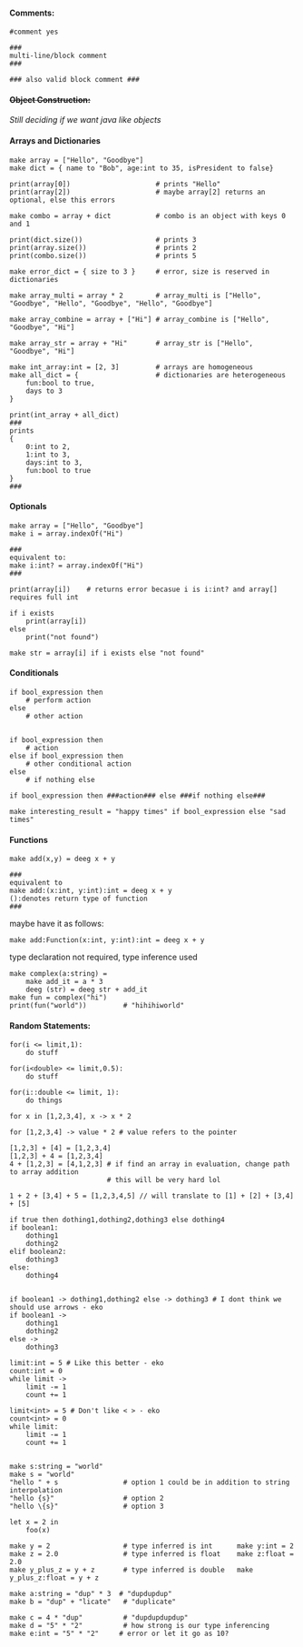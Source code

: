 #### Comments:

    #comment yes

    ###
    multi-line/block comment
    ###

    ### also valid block comment ###

#### ~~Object Construction:~~

_Still deciding if we want java like objects_

<!-- ## ~~Option 1:  value is a keyword referring to construction argument when only have 1~~
                if value is in the constructor, then the object requires one arg
                can set the type of value
                keyword of gives inheritance
                keyword form is like class
                keyword constr is the constructor
                keyword get is equivalent to return 
                head and next are local fields
                head:double is declaring the type of head
                ?= means if value is not defined, head will be set to nil

    form Node ->

        constr ->
            head:double ?= value
            next:Node = Node n

        Get ->
            get head

        Set argument->
            value = argument



        form Tree of Node ->

            constr ->
                head = value:Node

        Main ->

            n:Node = Node 14
            t = Tree n
            t.Set 3
            t.Get

## ~~Option 2:~~

    class Node argument:

        Node:
            head = argument

        Get_head:
            return head

        Set_head argument:
            head = argument

    class Binary_tree of Node argument<Node>:

        Binary_tree:
            head = argument
            left = new Tree l
            right = new Tree r
        
    Main:

    n1<Node> = new Node 3
    n2 = new Node 14
    b_t = new Binary_tree n2
    n.Set_head 15
    n.Get

## ~~Option 3:~~
    
    form Node:
        
        constr:
            head:double ?= value
            next:Node = Node n

        Get:
            get head

        Set argument:
            value = argument

        form Tree of Node:
            constr:
                head = value:Node

        Main:
            n:Node = Node 14
            t = Tree n
            t.Set 3
            t.Get -->

#### Arrays and Dictionaries

    make array = ["Hello", "Goodbye"]
    make dict = { name to "Bob", age:int to 35, isPresident to false}

    print(array[0])                     # prints "Hello"
    print(array[2])                     # maybe array[2] returns an optional, else this errors

    make combo = array + dict           # combo is an object with keys 0 and 1

    print(dict.size())                  # prints 3
    print(array.size())                 # prints 2
    print(combo.size())                 # prints 5

    make error_dict = { size to 3 }     # error, size is reserved in dictionaries

    make array_multi = array * 2        # array_multi is ["Hello", "Goodbye", "Hello", "Goodbye", "Hello", "Goodbye"]

    make array_combine = array + ["Hi"] # array_combine is ["Hello", "Goodbye", "Hi"]
    
    make array_str = array + "Hi"       # array_str is ["Hello", "Goodbye", "Hi"]

    make int_array:int = [2, 3]         # arrays are homogeneous
    make all_dict = {                   # dictionaries are heterogeneous
        fun:bool to true,
        days to 3
    }

    print(int_array + all_dict)         
    ###
    prints
    {
        0:int to 2,
        1:int to 3,
        days:int to 3,
        fun:bool to true
    }
    ###

#### Optionals

    make array = ["Hello", "Goodbye"]
    make i = array.indexOf("Hi")

    ###
    equivalent to:
    make i:int? = array.indexOf("Hi")
    ###

    print(array[i])    # returns error becasue i is i:int? and array[] requires full int

    if i exists
        print(array[i])
    else
        print("not found")

    make str = array[i] if i exists else "not found"

#### Conditionals
    if bool_expression then
        # perform action
    else
        # other action


    if bool_expression then
        # action
    else if bool_expression then
        # other conditional action
    else
        # if nothing else

    if bool_expression then ###action### else ###if nothing else###

    make interesting_result = "happy times" if bool_expression else "sad times"


#### Functions

    make add(x,y) = deeg x + y

    ###
    equivalent to
    make add:(x:int, y:int):int = deeg x + y
    ():denotes return type of function
    ###

maybe have it as follows:

    make add:Function(x:int, y:int):int = deeg x + y

type declaration not required, type inference used

    make complex(a:string) =
        make add_it = a * 3
        deeg (str) = deeg str + add_it
    make fun = complex("hi")
    print(fun("world"))         # "hihihiworld"

#### Random Statements:

    for(i <= limit,1):
        do stuff

    for(i<double> <= limit,0.5):
        do stuff
    
    for(i::double <= limit, 1):
        do things

    for x in [1,2,3,4], x -> x * 2

    for [1,2,3,4] -> value * 2 # value refers to the pointer

    [1,2,3] + [4] = [1,2,3,4]
    [1,2,3] + 4 = [1,2,3,4]
    4 + [1,2,3] = [4,1,2,3] # if find an array in evaluation, change path to array addition
                            # this will be very hard lol

    1 + 2 + [3,4] + 5 = [1,2,3,4,5] // will translate to [1] + [2] + [3,4] + [5]

    if true then dothing1,dothing2,dothing3 else dothing4
    if boolean1:
        dothing1
        dothing2
    elif boolean2:
        dothing3
    else:
        dothing4


    if boolean1 -> dothing1,dothing2 else -> dothing3 # I dont think we should use arrows - eko
    if boolean1 ->
        dothing1
        dothing2
    else ->
        dothing3

    limit:int = 5 # Like this better - eko 
    count:int = 0
    while limit ->
        limit -= 1
        count += 1

    limit<int> = 5 # Don't like < > - eko
    count<int> = 0
    while limit:
        limit -= 1
        count += 1


    make s:string = "world"
    make s = "world"
    "hello " + s                # option 1 could be in addition to string interpolation
    "hello {s}"                 # option 2
    "hello \{s}"                # option 3

    let x = 2 in
        foo(x)

    make y = 2                  # type inferred is int      make y:int = 2
    make z = 2.0                # type inferred is float    make z:float = 2.0
    make y_plus_z = y + z       # type inferred is double   make y_plus_z:float = y + z

    make a:string = "dup" * 3  # "dupdupdup"
    make b = "dup" + "licate"   # "duplicate"
    
    make c = 4 * "dup"          # "dupdupdupdup"
    make d = "5" * "2"          # how strong is our type inferencing
    make e:int = "5" * "2"     # error or let it go as 10?
    
